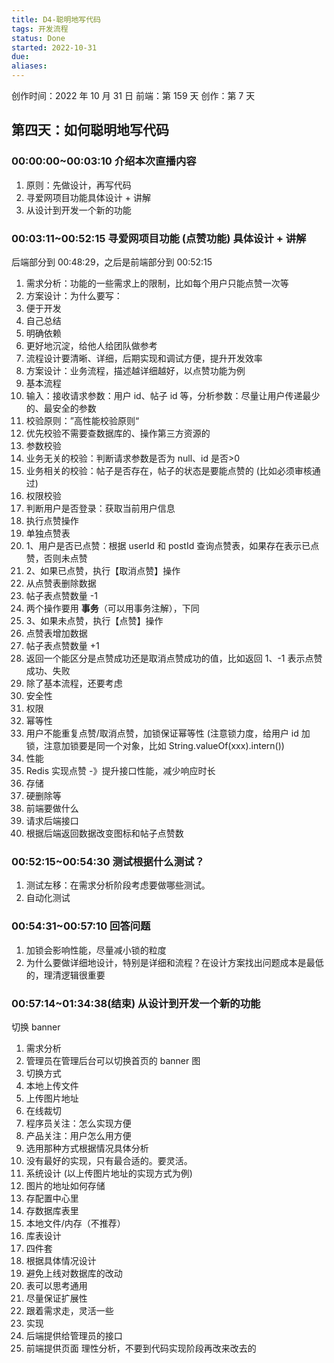 ```yaml
---
title: D4-聪明地写代码
tags: 开发流程
status: Done
started: 2022-10-31
due: 
aliases: 
---
```

创作时间：2022 年 10 月 31 日
前端：第 159 天 
创作：第 7 天
## **第四天：如何聪明地写代码**
### 00:00:00~00:03:10 介绍本次直播内容
1. 原则：先做设计，再写代码
2. 寻爱网项目功能具体设计 + 讲解
3. 从设计到开发一个新的功能
### 00:03:11~00:52:15 寻爱网项目功能 (点赞功能) 具体设计 + 讲解
后端部分到 00:48:29，之后是前端部分到 00:52:15
1. 需求分析：功能的一些需求上的限制，比如每个用户只能点赞一次等
2. 方案设计：为什么要写：
3. 便于开发
4. 自己总结
5. 明确依赖
6. 更好地沉淀，给他人给团队做参考
7. 流程设计要清晰、详细，后期实现和调试方便，提升开发效率
8. 方案设计：业务流程，描述越详细越好，以点赞功能为例
9. 基本流程
10. 输入：接收请求参数：用户 id、帖子 id 等，分析参数：尽量让用户传递最少的、最安全的参数
11. 校验原则：”高性能校验原则“
12. 优先校验不需要查数据库的、操作第三方资源的
13. 参数校验
14. 业务无关的校验：判断请求参数是否为 null、id 是否>0
15. 业务相关的校验：帖子是否存在，帖子的状态是要能点赞的 (比如必须审核通过)
16. 权限校验
17. 判断用户是否登录：获取当前用户信息
18. 执行点赞操作
19. 单独点赞表
20. 1、用户是否已点赞：根据 userId 和 postId 查询点赞表，如果存在表示已点赞，否则未点赞
21. 2、如果已点赞，执行【取消点赞】操作
22. 从点赞表删除数据
23. 帖子表点赞数量 -1
24. 两个操作要用 **事务**（可以用事务注解），下同
25. 3、如果未点赞，执行【点赞】操作
26. 点赞表增加数据
27. 帖子表点赞数量 +1
28. 返回一个能区分是点赞成功还是取消点赞成功的值，比如返回 1、-1 表示点赞成功、失败
29. 除了基本流程，还要考虑
30. 安全性
31. 权限
32. 幂等性
33. 用户不能重复点赞/取消点赞，加锁保证幂等性 (注意锁力度，给用户 id 加锁，注意加锁要是同一个对象，比如 String.valueOf(xxx).intern())
34. 性能
35. Redis 实现点赞 -》提升接口性能，减少响应时长
36. 存储
37. 硬删除等
38. 前端要做什么
39. 请求后端接口
40. 根据后端返回数据改变图标和帖子点赞数
### 00:52:15~00:54:30 测试根据什么测试？
1. 测试左移：在需求分析阶段考虑要做哪些测试。
2. 自动化测试
### 00:54:31~00:57:10 回答问题
1. 加锁会影响性能，尽量减小锁的粒度
2. 为什么要做详细地设计，特别是详细和流程？在设计方案找出问题成本是最低的，理清逻辑很重要
### 00:57:14~01:34:38(结束) 从设计到开发一个新的功能
切换 banner
1. 需求分析
2. 管理员在管理后台可以切换首页的 banner 图
3. 切换方式
4. 本地上传文件
5. 上传图片地址
6. 在线裁切
7. 程序员关注：怎么实现方便
8. 产品关注：用户怎么用方便
9. 选用那种方式根据情况具体分析
10. 没有最好的实现，只有最合适的。要灵活。
11. 系统设计 (以上传图片地址的实现方式为例)
12. 图片的地址如何存储
13. 存配置中心里
14. 存数据库表里
15. 本地文件/内存（不推荐）
16. 库表设计
17. 四件套
18. 根据具体情况设计
19. 避免上线对数据库的改动
20. 表可以思考通用
21. 尽量保证扩展性
22. 跟着需求走，灵活一些
23. 实现
24. 后端提供给管理员的接口
25. 前端提供页面
理性分析，不要到代码实现阶段再改来改去的
